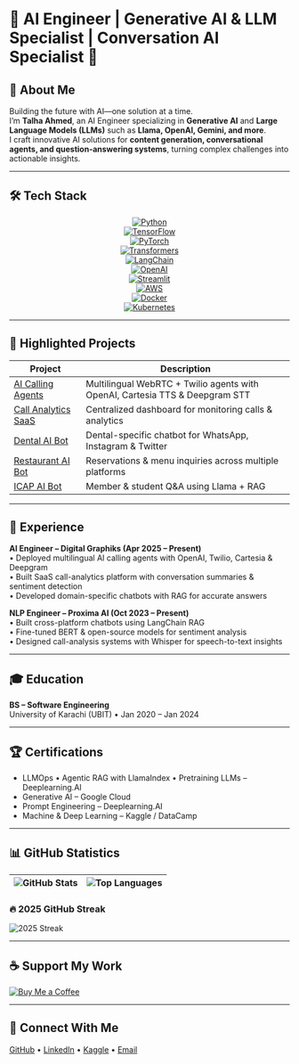 # 🌟 AI Engineer | Generative AI & LLM Specialist | Conversation AI Specialist 🌟  

## 👋 About Me  
Building the future with AI—one solution at a time.  
I’m **Talha Ahmed**, an AI Engineer specializing in **Generative AI** and **Large Language Models (LLMs)** such as **Llama, OpenAI, Gemini, and more**.  
I craft innovative AI solutions for **content generation, conversational agents, and question-answering systems**, turning complex challenges into actionable insights.  

---

## 🛠 Tech Stack  
<div align="center">

[![Python](https://img.shields.io/badge/Python-3776AB?style=for-the-badge&logo=python&logoColor=white)]()  
[![TensorFlow](https://img.shields.io/badge/TensorFlow-FF6F00?style=for-the-badge&logo=tensorflow&logoColor=white)]()  
[![PyTorch](https://img.shields.io/badge/PyTorch-EE4C2C?style=for-the-badge&logo=pytorch&logoColor=white)]()  
[![Transformers](https://img.shields.io/badge/HuggingFace-FFD21E?style=for-the-badge&logo=huggingface&logoColor=black)]()  
[![LangChain](https://img.shields.io/badge/LangChain-0A0A0A?style=for-the-badge&logoColor=white)]()  
[![OpenAI](https://img.shields.io/badge/OpenAI-412991?style=for-the-badge&logo=openai&logoColor=white)]()  
[![Streamlit](https://img.shields.io/badge/Streamlit-FF4B4B?style=for-the-badge&logo=streamlit&logoColor=white)]()  
[![AWS](https://img.shields.io/badge/AWS-232F3E?style=for-the-badge&logo=amazon-aws&logoColor=white)]()  
[![Docker](https://img.shields.io/badge/Docker-2496ED?style=for-the-badge&logo=docker&logoColor=white)]()  
[![Kubernetes](https://img.shields.io/badge/Kubernetes-326CE5?style=for-the-badge&logo=kubernetes&logoColor=white)]()  

</div>

---

## 🚀 Highlighted Projects  

| Project | Description |
|--------|------------|
| [AI Calling Agents](https://ai.digitalgraphiks.co.uk) | Multilingual WebRTC + Twilio agents with OpenAI, Cartesia TTS & Deepgram STT |
| [Call Analytics SaaS](https://dg-ai-chatbot-landing.vercel.app) | Centralized dashboard for monitoring calls & analytics |
| [Dental AI Bot](https://ai-dental-chat.digitalgraphiks.co.uk) | Dental-specific chatbot for WhatsApp, Instagram & Twitter |
| [Restaurant AI Bot](https://ai-restaurant-chat.digitalgraphiks.co.uk) | Reservations & menu inquiries across multiple platforms |
| [ICAP AI Bot](https://ai.icap.org.pk) | Member & student Q&A using Llama + RAG |

---

## 💼 Experience  

**AI Engineer – Digital Graphiks (Apr 2025 – Present)**  
• Deployed multilingual AI calling agents with OpenAI, Twilio, Cartesia & Deepgram  
• Built SaaS call-analytics platform with conversation summaries & sentiment detection  
• Developed domain-specific chatbots with RAG for accurate answers  

**NLP Engineer – Proxima AI (Oct 2023 – Present)**  
• Built cross-platform chatbots using LangChain RAG  
• Fine-tuned BERT & open-source models for sentiment analysis  
• Designed call-analysis systems with Whisper for speech-to-text insights  

---

## 🎓 Education  
**BS – Software Engineering**  
University of Karachi (UBIT) • Jan 2020 – Jan 2024  

---

## 🏆 Certifications  
- LLMOps • Agentic RAG with LlamaIndex • Pretraining LLMs – Deeplearning.AI  
- Generative AI – Google Cloud  
- Prompt Engineering – Deeplearning.AI  
- Machine & Deep Learning – Kaggle / DataCamp  

---

## 📊 GitHub Statistics  

| ![GitHub Stats](https://github-readme-stats.vercel.app/api?username=EnggTalha&show_icons=true&theme=tokyonight) | ![Top Languages](https://github-readme-stats.vercel.app/api/top-langs/?username=EnggTalha&layout=compact&theme=tokyonight) |
| --- | --- |

### 🔥 2025 GitHub Streak  
![2025 Streak](https://streak-stats.demolab.com/?user=EnggTalha&theme=tokyonight&date_format=j%20M%5B%20Y%5D&year=2025)

---

## ☕ Support My Work  
[![Buy Me a Coffee](https://img.shields.io/badge/Buy%20Me%20a%20Coffee-%23FFDD00.svg?style=for-the-badge&logo=buy-me-a-coffee&logoColor=black)](https://www.buymeacoffee.com/yourlink)  

---

## 🔗 Connect With Me  
[GitHub](https://github.com/EnggTalha) • [LinkedIn](https://www.linkedin.com/in/enggtalha/) • [Kaggle](https://www.kaggle.com/talhaahmed9090) • [Email](mailto:talhaahmedrk@gmail.com)  
